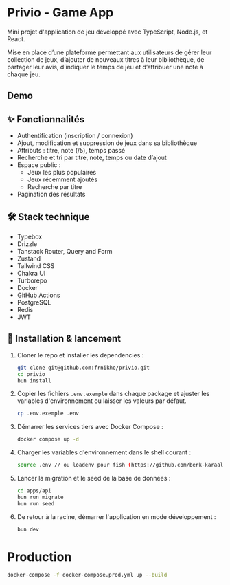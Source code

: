 # Privio - Game App

Mini projet d'application de jeu développé avec TypeScript, Node.js, et React.

Mise en place d’une plateforme permettant aux utilisateurs de gérer leur collection de jeux, d’ajouter de nouveaux titres à leur bibliothèque, de partager leur avis, d’indiquer le temps de jeu et d’attribuer une note à chaque jeu.

## Demo

## ✨ Fonctionnalités

- Authentification (inscription / connexion)
- Ajout, modification et suppression de jeux dans sa bibliothèque
- Attributs : titre, note (/5), temps passé
- Recherche et tri par titre, note, temps ou date d’ajout
- Espace public :
    - Jeux les plus populaires
    - Jeux récemment ajoutés
    - Recherche par titre
- Pagination des résultats

## 🛠️ Stack technique

- Typebox
- Drizzle
- Tanstack Router, Query and Form
- Zustand
- Tailwind CSS
- Chakra UI
- Turborepo
- Docker
- GitHub Actions
- PostgreSQL
- Redis
- JWT

## 🚀 Installation & lancement

1. Cloner le repo et installer les dependencies :
    ```bash
    git clone git@github.com:frnikho/privio.git
    cd privio
    bun install
    ```
   
2. Copier les fichiers `.env.exemple` dans chaque package et ajuster les variables d'environnement ou laisser les valeurs par défaut.
    ```bash
    cp .env.exemple .env
    ```

3. Démarrer les services tiers avec Docker Compose :
    ```bash
   docker compose up -d
    ```
   
4. Charger les variables d'environnement dans le shell courant :
    ```bash
    source .env // ou loadenv pour fish (https://github.com/berk-karaal/loadenv.fish)
    ```

5. Lancer la migration et le seed de la base de données :
    ```bash
    cd apps/api
    bun run migrate
    bun run seed
    ```
6. De retour à la racine, démarrer l'application en mode développement :
    ```bash
   bun dev
    ```
   


# Production
```bash
docker-compose -f docker-compose.prod.yml up --build
```